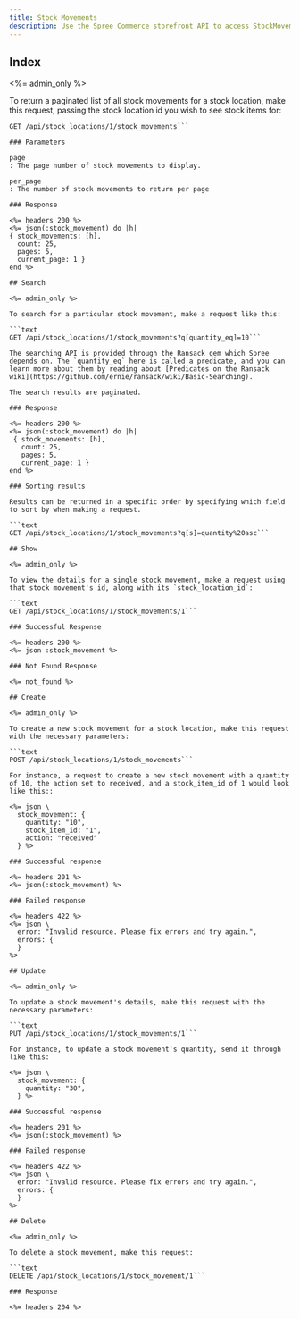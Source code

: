 ```yaml
---
title: Stock Movements
description: Use the Spree Commerce storefront API to access StockMovement data.
---
```


## Index

<%= admin_only %>

To return a paginated list of all stock movements for a stock location, make this request, passing the stock location id you wish to see stock items for:

```text
GET /api/stock_locations/1/stock_movements```

### Parameters

page
: The page number of stock movements to display.

per_page
: The number of stock movements to return per page

### Response

<%= headers 200 %>
<%= json(:stock_movement) do |h|
{ stock_movements: [h],
  count: 25,
  pages: 5,
  current_page: 1 }
end %>

## Search

<%= admin_only %>

To search for a particular stock movement, make a request like this:

```text
GET /api/stock_locations/1/stock_movements?q[quantity_eq]=10```

The searching API is provided through the Ransack gem which Spree depends on. The `quantity_eq` here is called a predicate, and you can learn more about them by reading about [Predicates on the Ransack wiki](https://github.com/ernie/ransack/wiki/Basic-Searching).

The search results are paginated.

### Response

<%= headers 200 %>
<%= json(:stock_movement) do |h|
 { stock_movements: [h],
   count: 25,
   pages: 5,
   current_page: 1 }
end %>

### Sorting results

Results can be returned in a specific order by specifying which field to sort by when making a request.

```text
GET /api/stock_locations/1/stock_movements?q[s]=quantity%20asc```

## Show

<%= admin_only %>

To view the details for a single stock movement, make a request using that stock movement's id, along with its `stock_location_id`:

```text
GET /api/stock_locations/1/stock_movements/1```

### Successful Response

<%= headers 200 %>
<%= json :stock_movement %>

### Not Found Response

<%= not_found %>

## Create

<%= admin_only %>

To create a new stock movement for a stock location, make this request with the necessary parameters:

```text
POST /api/stock_locations/1/stock_movements```

For instance, a request to create a new stock movement with a quantity of 10, the action set to received, and a stock_item_id of 1 would look like this::

<%= json \
  stock_movement: {
    quantity: "10",
    stock_item_id: "1",
    action: "received"
  } %>

### Successful response

<%= headers 201 %>
<%= json(:stock_movement) %>

### Failed response

<%= headers 422 %>
<%= json \
  error: "Invalid resource. Please fix errors and try again.",
  errors: {
  }
%>

## Update

<%= admin_only %>

To update a stock movement's details, make this request with the necessary parameters:

```text
PUT /api/stock_locations/1/stock_movements/1```

For instance, to update a stock movement's quantity, send it through like this:

<%= json \
  stock_movement: {
    quantity: "30",
  } %>

### Successful response

<%= headers 201 %>
<%= json(:stock_movement) %>

### Failed response

<%= headers 422 %>
<%= json \
  error: "Invalid resource. Please fix errors and try again.",
  errors: {
  }
%>

## Delete

<%= admin_only %>

To delete a stock movement, make this request:

```text
DELETE /api/stock_locations/1/stock_movement/1```

### Response

<%= headers 204 %>
